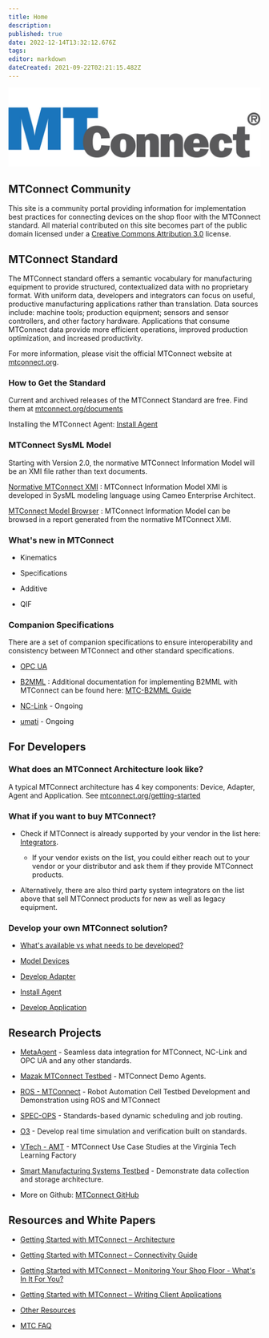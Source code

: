 ```yaml
---
title: Home
description: 
published: true
date: 2022-12-14T13:32:12.676Z
tags: 
editor: markdown
dateCreated: 2021-09-22T02:21:15.482Z
---
```


![MTConnect_MBDG_R.jpg](/images/MTConnect_MBDG_R.jpg)

## MTConnect Community

This site is a community portal providing information for implementation best practices for connecting devices on the shop floor with the MTConnect standard. All material contributed on this site becomes part of the public domain licensed under a [Creative Commons Attribution 3.0](http://creativecommons.org/licenses/by/3.0/) license.

## MTConnect Standard

The MTConnect standard offers a semantic vocabulary for manufacturing equipment to provide structured, contextualized data with no proprietary format. With uniform data, developers and integrators can focus on useful, productive manufacturing applications rather than translation. Data sources include: machine tools; production equipment; sensors and sensor controllers, and other factory hardware. Applications that consume MTConnect data provide more efficient operations, improved production optimization, and increased productivity.

For more information, please visit the official MTConnect website at [mtconnect.org](https://www.mtconnect.org/).

### How to Get the Standard

Current and archived releases of the MTConnect Standard are free. Find them at [mtconnect.org/documents](https://www.mtconnect.org/documents)

Installing the MTConnect Agent: [Install Agent](/C++_Agent "Install Agent")

### MTConnect SysML Model

Starting with Version 2.0, the normative MTConnect Information Model will be an XMI file rather than text documents.

[Normative MTConnect XMI](https://model.mtconnect.org/MTConnectSysMLModel.xml) : MTConnect Information Model XMI is developed in SysML modeling language using Cameo Enterprise Architect.

[MTConnect Model Browser](https://model.mtconnect.org/) : MTConnect Information Model can be browsed in a report generated from the normative MTConnect XMI.

### What's new in MTConnect

- Kinematics

- Specifications

- Additive

- QIF

### Companion Specifications

There are a set of companion specifications to ensure interoperability and consistency between MTConnect and other standard specifications.

- [OPC UA](https://www.mtconnect.org/opc-ua-companion-specification/)

- [B2MML](https://www.mtconnect.org/b2mml-companion-specification/) : Additional documentation for implementing B2MML with MTConnect can be found here: [MTC-B2MML Guide](/B2MML "wikilink")

- [NC-Link](https://www.mtconnect.org/nclink-companion-specification/) - Ongoing

- [umati](https://www.mtconnect.org/umati) - Ongoing

## For Developers

### What does an MTConnect Architecture look like?

A typical MTConnect architecture has 4 key components: Device, Adapter, Agent and Application. See [mtconnect.org/getting-started](https://www.mtconnect.org/getting-started)

### What if you want to buy MTConnect?

- Check if MTConnect is already supported by your vendor in the list here: [Integrators](https://www.mtconnect.org/step-4-integrators).

  - If your vendor exists on the list, you could either reach out to your vendor or your distributor and ask them if they provide MTConnect products.

- Alternatively, there are also third party system integrators on the list above that sell MTConnect products for new as well as legacy equipment.

### Develop your own MTConnect solution?

- [What's available vs what needs to be developed?](/MTConnect_Development "wikilink")

- [Model Devices](/MTConnect_Device_File "wikilink")

- [Develop Adapter](/MTConnect_Adapter "wikilink")

- [Install Agent](/C++_Agent "wikilink")

- [Develop Application](/Application "wikilink")

## Research Projects

- [MetaAgent](/MetaAgent "wikilink") - Seamless data integration for MTConnect, NC-Link and OPC UA and any other standards.

- [Mazak MTConnect Testbed](http://mtconnect.mazakcorp.com/) - MTConnect Demo Agents.

- [ROS - MTConnect](/ROS_-_MTConnect "wikilink") - Robot Automation Cell Testbed Development and Demonstration using ROS and MTConnect

- [SPEC-OPS](/Spec_-_Ops "wikilink") - Standards-based dynamic scheduling and job routing.

- [O3](/O3 "wikilink") - Develop real time simulation and verification built on standards.

- [VTech - AMT](/VTech_-_AMT "wikilink") - MTConnect Use Case Studies at the Virginia Tech Learning Factory

- [Smart Manufacturing Systems Testbed](https://www.nist.gov/laboratories/tools-instruments/smart-manufacturing-systems-sms-test-bed) - Demonstrate data collection and storage architecture.

- More on Github: [MTConnect GitHub](https://github.com/mtconnect)

## Resources and White Papers

- [Getting Started with MTConnect – Architecture](/Getting_Started_with_MTConnect_–_Architecture "wikilink")  

- [Getting Started with MTConnect – Connectivity Guide](/Getting_Started_with_MTConnect_–_Connectivity_Guide "wikilink")

- [Getting Started with MTConnect – Monitoring Your Shop Floor - What's In It For You?](/Getting_Started_with_MTConnect_-_Monitoring_Your_Shop_Floor_-_What's_In_It_For_You "wikilink")

- [Getting Started with MTConnect – Writing Client Applications](/Getting_Started_with_MTConnect_–_Writing_Client_Applications "wikilink")

- [Other Resources](/Other_Resources "wikilink")

- [MTC FAQ](/MTC_FAQ "wikilink")


  